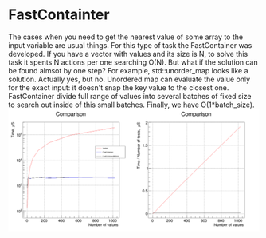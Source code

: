# FastContainter
The cases when you need to get the nearest value of some array to the input variable are usual things. For this type of task the FastContainer was developed.
If you have a vector with values and its size is N, to solve this task it spents N actions per one searching O(N).
But what if the solution can be found almsot by one step? For example, std::unorder_map looks like a solution. Actually yes, but no.
Unordered map can evaluate the value only for the exact input: it doesn't snap the key value to the closest one.
FastContainer divide full range of values into several batches of fixed size to search out inside of this small batches. Finally, we have O(1*batch_size).
![test](test.png)
